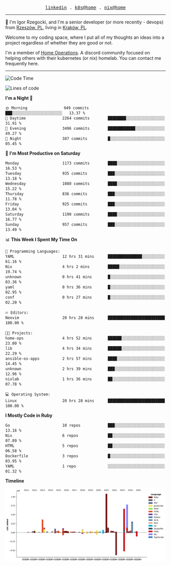 <p align="center">
  <samp>
    <a href="https://www.linkedin.com/in/ajgon">linkedin</a> .
    <a href="https://github.com/deedee-ops/k8s-gitops">k8s@home</a> .
    <a href="https://github.com/deedee-ops/nixlab">nix@home</a>
  </samp>
</p>

----------------------------------------------------------------

:wave: I'm Igor Rzegocki, and I'm a senior developer (or more recently - devops) from [Rzeszów, PL](https://en.wikipedia.org/wiki/Rzesz%C3%B3w), living in [Kraków, PL](https://en.wikipedia.org/wiki/Krak%C3%B3w).

Welcome to my coding space, where I put all of my thoughts an ideas into a project regardless of whether they are good or not.

I'm a member of [Home Operations](https://discord.gg/home-operations). A discord community focused on helping others with their kubernetes (or nix) homelab. You can contact me frequently here.

----------------------------------------------------------------

<!--START_SECTION:waka-->
![Code Time](http://img.shields.io/badge/Code%20Time-620%20hrs%2042%20mins-blue)

![Lines of code](https://img.shields.io/badge/From%20Hello%20World%20I%27ve%20Written-4.7%20million%20lines%20of%20code-blue)

**I'm a Night 🦉** 

```text
🌞 Morning                949 commits         ███░░░░░░░░░░░░░░░░░░░░░░   13.37 % 
🌆 Daytime                2264 commits        ████████░░░░░░░░░░░░░░░░░   31.91 % 
🌃 Evening                3496 commits        ████████████░░░░░░░░░░░░░   49.27 % 
🌙 Night                  387 commits         █░░░░░░░░░░░░░░░░░░░░░░░░   05.45 % 
```
📅 **I'm Most Productive on Saturday** 

```text
Monday                   1173 commits        ████░░░░░░░░░░░░░░░░░░░░░   16.53 % 
Tuesday                  935 commits         ███░░░░░░░░░░░░░░░░░░░░░░   13.18 % 
Wednesday                1080 commits        ████░░░░░░░░░░░░░░░░░░░░░   15.22 % 
Thursday                 836 commits         ███░░░░░░░░░░░░░░░░░░░░░░   11.78 % 
Friday                   925 commits         ███░░░░░░░░░░░░░░░░░░░░░░   13.04 % 
Saturday                 1190 commits        ████░░░░░░░░░░░░░░░░░░░░░   16.77 % 
Sunday                   957 commits         ███░░░░░░░░░░░░░░░░░░░░░░   13.49 % 
```


📊 **This Week I Spent My Time On** 

```text
💬 Programming Languages: 
YAML                     12 hrs 31 mins      ███████████████░░░░░░░░░░   61.16 % 
Nix                      4 hrs 2 mins        █████░░░░░░░░░░░░░░░░░░░░   19.74 % 
unknown                  0 hrs 41 mins       █░░░░░░░░░░░░░░░░░░░░░░░░   03.36 % 
yaml                     0 hrs 36 mins       █░░░░░░░░░░░░░░░░░░░░░░░░   02.95 % 
conf                     0 hrs 27 mins       █░░░░░░░░░░░░░░░░░░░░░░░░   02.20 % 

🔥 Editors: 
Neovim                   20 hrs 28 mins      █████████████████████████   100.00 % 

🐱‍💻 Projects: 
home-ops                 4 hrs 52 mins       ██████░░░░░░░░░░░░░░░░░░░   23.80 % 
lib                      4 hrs 34 mins       ██████░░░░░░░░░░░░░░░░░░░   22.29 % 
ansible-os-apps          2 hrs 57 mins       ████░░░░░░░░░░░░░░░░░░░░░   14.45 % 
unknown                  2 hrs 39 mins       ███░░░░░░░░░░░░░░░░░░░░░░   12.96 % 
nixlab                   1 hrs 36 mins       ██░░░░░░░░░░░░░░░░░░░░░░░   07.78 % 

💻 Operating System: 
Linux                    20 hrs 28 mins      █████████████████████████   100.00 % 
```

**I Mostly Code in Ruby** 

```text
Go                       10 repos            ███░░░░░░░░░░░░░░░░░░░░░░   13.16 % 
Nix                      6 repos             ██░░░░░░░░░░░░░░░░░░░░░░░   07.89 % 
HTML                     5 repos             ██░░░░░░░░░░░░░░░░░░░░░░░   06.58 % 
Dockerfile               3 repos             █░░░░░░░░░░░░░░░░░░░░░░░░   03.95 % 
YAML                     1 repo              ░░░░░░░░░░░░░░░░░░░░░░░░░   01.32 % 
```



**Timeline**

![Lines of Code chart](https://raw.githubusercontent.com/ajgon/ajgon/master/assets/bar_graph.png)


<!--END_SECTION:waka-->
